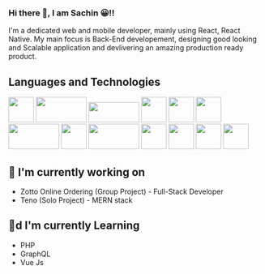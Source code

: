 ### Hi there 👋, I am Sachin 😀!!

<!--
**alpha-titan/alpha-titan** is a ✨ _special_ ✨ repository because its `README.md` (this file) appears on your GitHub profile.

Here are some ideas to get you started:

- 🔭 I’m currently working on ...
- 🌱 I’m currently learning ...
- 👯 I’m looking to collaborate on ...
- 🤔 I’m looking for help with ...
- 💬 Ask me about ...
- 📫 How to reach me: ...
- 😄 Pronouns: ...
- ⚡ Fun fact: ...
-->


I'm a dedicated web and mobile developer, mainly using React, React Native. My main focus is Back-End developement, designing good looking and Scalable application and devlivering an amazing production ready product.

## Languages and Technologies

<div>
	<img src="https://cdn2.iconfinder.com/data/icons/designer-skills/128/react-512.png" width="50" height="50"/>
	<img src="https://i1.wp.com/goobar.io/wp-content/uploads/2017/11/react_native_logo.png?fit=737%2C374&ssl=1" width="100" height="50"/>
	<img src="https://upload.wikimedia.org/wikipedia/commons/thumb/c/c5/Nginx_logo.svg/1024px-Nginx_logo.svg.png" width="100" height="40"/>
	<img src="https://logos-download.com/wp-content/uploads/2017/07/HTML5_badge.png" width="50" height="50"/>
	<img src="https://verekia.com/_pages/css3/introduction-css3/img/css3-logo.png" width="50" height="50"/>
	<img src="https://pluspng.com/img-png/javascript-vector-png-javascript-vector-logo-600.png" width="50" height="50"/>
	<img src="https://davidwalsh.name/demo/graphql-intro/graphql.png" width="100" height="50"/>	
	<img src="https://freepngimg.com/thumb/python_logo/7-2-python-logo-free-download-png.png" width="50" height="50" />
	<img src="https://cdn.worldvectorlogo.com/logos/mongodb.svg" width="100" height="50" />
	<img src="https://cdn.worldvectorlogo.com/logos/mysql.svg" width="50" height="50" />
	<img src="https://upload.wikimedia.org/wikipedia/commons/thumb/9/95/Vue.js_Logo_2.svg/1024px-Vue.js_Logo_2.svg.png" width="50" height="50"/>
	<img src="https://external-content.duckduckgo.com/iu/?u=https%3A%2F%2Fseeklogo.com%2Fimages%2FN%2Fnodejs-logo-FBE122E377-seeklogo.com.png&f=1&nofb=1" width="50" height="50"/>
	<img src="https://i.imgur.com/4ykDXUE.png" height="50"/>
</div>

## 🔭 I'm currently working on

- Zotto Online Ordering (Group Project) - Full-Stack Developer
- Teno (Solo Project) - MERN stack

  
  
 ## 🌱d I'm currently Learning

- PHP
- GraphQL
- Vue Js


